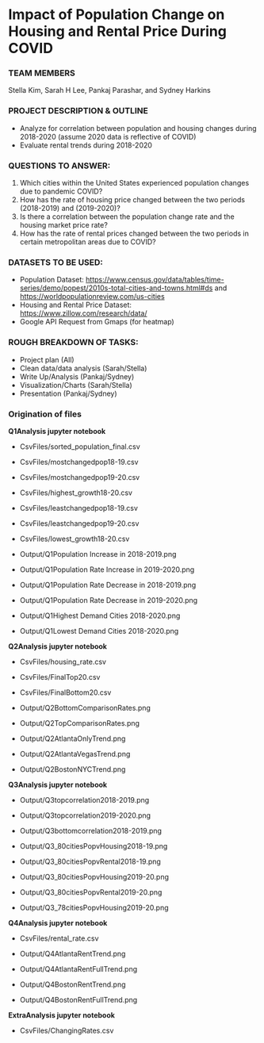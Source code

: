 # Impact of Population Change on Housing and Rental Price During COVID

### TEAM MEMBERS
Stella Kim, Sarah H Lee, Pankaj Parashar, and Sydney Harkins



### PROJECT DESCRIPTION & OUTLINE
* Analyze for correlation between population and housing changes during 2018-2020 (assume 2020 data is reflective of COVID) 
* Evaluate rental trends during 2018-2020  

### QUESTIONS TO ANSWER:
1. Which cities within the United States experienced population changes due to pandemic COVID?
2. How has the rate of housing price changed between the two periods (2018-2019) and (2019-2020)?
3. Is there a correlation between the population change rate and the housing market price rate?
4. How has the rate of rental prices changed between the two periods in certain metropolitan areas due to COVID?


### DATASETS TO BE USED:
* Population Dataset: https://www.census.gov/data/tables/time-series/demo/popest/2010s-total-cities-and-towns.html#ds  and https://worldpopulationreview.com/us-cities 
* Housing and Rental Price Dataset:
https://www.zillow.com/research/data/ 
* Google API Request from Gmaps (for heatmap)


### ROUGH BREAKDOWN OF TASKS:
* Project plan (All)
* Clean data/data analysis (Sarah/Stella)
* Write Up/Analysis (Pankaj/Sydney)
* Visualization/Charts (Sarah/Stella)
* Presentation (Pankaj/Sydney)



### Origination of files
**Q1Analysis jupyter notebook**
* CsvFiles/sorted_population_final.csv
* CsvFiles/mostchangedpop18-19.csv
* CsvFiles/mostchangedpop19-20.csv
* CsvFiles/highest_growth18-20.csv

* CsvFiles/leastchangedpop18-19.csv
* CsvFiles/leastchangedpop19-20.csv
* CsvFiles/lowest_growth18-20.csv

* Output/Q1Population Increase in 2018-2019.png
* Output/Q1Population Rate Increase in 2019-2020.png
* Output/Q1Population Rate Decrease in 2018-2019.png
* Output/Q1Population Rate Decrease in 2019-2020.png
* Output/Q1Highest Demand Cities 2018-2020.png
* Output/Q1Lowest Demand Cities 2018-2020.png

**Q2Analysis jupyter notebook**
* CsvFiles/housing_rate.csv
* CsvFiles/FinalTop20.csv
* CsvFiles/FinalBottom20.csv

* Output/Q2BottomComparisonRates.png
* Output/Q2TopComparisonRates.png

* Output/Q2AtlantaOnlyTrend.png
* Output/Q2AtlantaVegasTrend.png
* Output/Q2BostonNYCTrend.png

**Q3Analysis jupyter notebook**
* Output/Q3topcorrelation2018-2019.png
* Output/Q3topcorrelation2019-2020.png
* Output/Q3bottomcorrelation2018-2019.png

* Output/Q3_80citiesPopvHousing2018-19.png
* Output/Q3_80citiesPopvRental2018-19.png
* Output/Q3_80citiesPopvHousing2019-20.png
* Output/Q3_80citiesPopvRental2019-20.png
* Output/Q3_78citiesPopvHousing2019-20.png

**Q4Analysis jupyter notebook**
* CsvFiles/rental_rate.csv

* Output/Q4AtlantaRentTrend.png
* Output/Q4AtlantaRentFullTrend.png
* Output/Q4BostonRentTrend.png
* Output/Q4BostonRentFullTrend.png

**ExtraAnalysis jupyter notebook**
* CsvFiles/ChangingRates.csv

